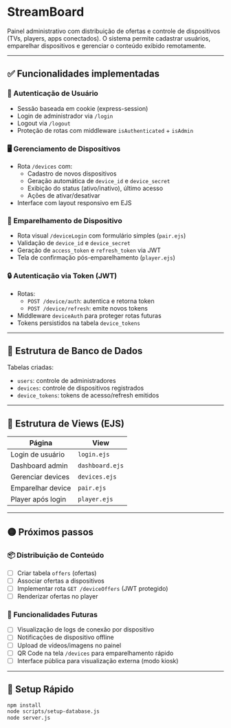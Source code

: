 # StreamBoard

Painel administrativo com distribuição de ofertas e controle de dispositivos (TVs, players, apps conectados). O sistema permite cadastrar usuários, emparelhar dispositivos e gerenciar o conteúdo exibido remotamente.

---

## ✅ Funcionalidades implementadas

### 🔐 Autenticação de Usuário
- Sessão baseada em cookie (express-session)
- Login de administrador via `/login`
- Logout via `/logout`
- Proteção de rotas com middleware `isAuthenticated` + `isAdmin`

### 🖥️ Gerenciamento de Dispositivos
- Rota `/devices` com:
  - Cadastro de novos dispositivos
  - Geração automática de `device_id` e `device_secret`
  - Exibição do status (ativo/inativo), último acesso
  - Ações de ativar/desativar
- Interface com layout responsivo em EJS

### 🔗 Emparelhamento de Dispositivo
- Rota visual `/deviceLogin` com formulário simples (`pair.ejs`)
- Validação de `device_id` e `device_secret`
- Geração de `access_token` e `refresh_token` via JWT
- Tela de confirmação pós-emparelhamento (`player.ejs`)

### 🔒 Autenticação via Token (JWT)
- Rotas:
  - `POST /device/auth`: autentica e retorna token
  - `POST /device/refresh`: emite novos tokens
- Middleware `deviceAuth` para proteger rotas futuras
- Tokens persistidos na tabela `device_tokens`

---

## 🔧 Estrutura de Banco de Dados

Tabelas criadas:

- `users`: controle de administradores
- `devices`: controle de dispositivos registrados
- `device_tokens`: tokens de acesso/refresh emitidos

---

## 📂 Estrutura de Views (EJS)

| Página              | View         |
|---------------------|--------------|
| Login de usuário    | `login.ejs`  |
| Dashboard admin     | `dashboard.ejs` |
| Gerenciar devices   | `devices.ejs` |
| Emparelhar device   | `pair.ejs`   |
| Player após login   | `player.ejs` |

---

## 🟡 Próximos passos

### 📦 Distribuição de Conteúdo

- [ ] Criar tabela `offers` (ofertas)
- [ ] Associar ofertas a dispositivos
- [ ] Implementar rota `GET /deviceOffers` (JWT protegido)
- [ ] Renderizar ofertas no player

### 🧠 Funcionalidades Futuras

- [ ] Visualização de logs de conexão por dispositivo
- [ ] Notificações de dispositivo offline
- [ ] Upload de vídeos/imagens no painel
- [ ] QR Code na tela `/devices` para emparelhamento rápido
- [ ] Interface pública para visualização externa (modo kiosk)

---

## 🚀 Setup Rápido

```bash
npm install
node scripts/setup-database.js
node server.js
